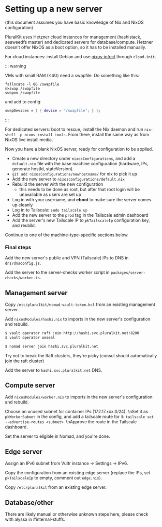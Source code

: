 # Setting up a new server

(this document assumes you have basic knowledge of Nix and NixOS configuration)

PluralKit uses Hetzner cloud instances for management (hashistack, seaweedfs master) and dedicated servers for database/compute. Hetzner doesn't offer NixOS as a boot option, so it has to be installed manually.

For cloud instances: install Debian and use [nixos-infect](https://github.com/elitak/nixos-infect/) through `cloud-init`.

::: warning

  VMs with small RAM (<4G) need a swapfile. Do something like this:

  ```
  fallocate -l 8G /swapfile
  mkswap /swapfile
  swapon /swapfile
  ```
  and add to config:
  ```nix
  swapDevices = [ { device = "/swapfile"; } ];
  ```
:::

For dedicated servers: boot to rescue, install the Nix daemon and run `nix-shell -p nixos-install-tools`. From there, install the same way as from NixOS live install media.

Now you have a blank NixOS server, ready for configuration to be applied.
- Create a new directory under `nixosConfigurations`, and add a `default.nix` file with the base machine configuration (hardware, IPs, generate hostId, stateVersion).
- `git add nixosConfigurations/newhostname/` for nix to pick it up
- Add the new server to `nixosConfigurations/default.nix`
- Rebuild the server with the new configuration
  - this needs to be done as root, but after that root login will be unavailable as users are set up
- Log in with your username, and **eboot** to make sure the server comes up cleanly
- Log in to Tailscale: `sudo tailscale up`
- Add the new server to the `prod` tag in the Tailscale admin dashboard
- Add the server's new Tailscale IP to `pkTailscaleIp` configuration key, and reubild.

Continue to one of the machine-type-specific sections below.

### Final steps

Add the new server's public and VPN (Tailscale) IPs to DNS in `dns/dnsconfig.js`.

Add the server to the server-checks worker script in `packages/server-checks/worker.ts`.

## Management server

Copy `/etc/pluralkit/nomad-vault-token.hcl` from an existing management server.

Add `nixosModules/hashi.nix` to imports in the new server's configuration and rebuild.

```sh
$ vault operator raft join http://hashi.svc.pluralkit.net:8200
$ vault operator unseal

$ nomad server join hashi.svc.pluralkit.net
```

Try not to break the Raft clusters, they're picky (consul should automatically join the raft cluster)

Add the server to `hashi.svc.pluralkit.net` DNS.

## Compute server

Add `nixosModules/worker.nix` to imports in the new server's configuration and rebuild.

Choose an unused subnet for container IPs (172.17.xxx.0/24).
\nSet it as `pkWorkerSubnet` in the config, and add a tailscale route for it: `tailscale set --advertise-routes <subnet>`.
\nApprove the route in the Tailscale dashboard.

Set the server to eligible in Nomad, and you're done.

## Edge server

Assign an IPv6 subnet from Vultr instance -> Settings -> IPv6.

Copy the configuration from an existing edge server (replace the IPs, set `pkTailscaleIp` to empty, comment out `edge.nix`).

Copy `/etc/pluralkit` from an existing edge server.

## Database/other

There are likely manual or otherwise unknown steps here, please check with alyssa in #internal-stuffs.
